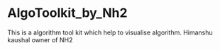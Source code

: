 # AlgoToolkit_by_Nh2
This is a algorithm tool kit which help to visualise  algorithm.
Himanshu kaushal owner of NH2
